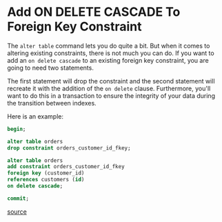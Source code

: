 # Add ON DELETE CASCADE To Foreign Key Constraint

The `alter table` command lets you do quite a bit. But when it comes to altering existing constraints, there is not much you can do. If you want to add an `on delete cascade` to an existing foreign key constraint, you are going to need two statements.

The first statement will drop the constraint and the second statement will recreate it with the addition of the `on delete` clause. Furthermore, you'll want to do this in a transaction to ensure the integrity of your data during the transition between indexes.

Here is an example:

```sql
begin;

alter table orders
drop constraint orders_customer_id_fkey;

alter table orders
add constraint orders_customer_id_fkey
foreign key (customer_id)
references customers (id)
on delete cascade;

commit;
```

[source](http://stackoverflow.com/questions/10356484/how-to-add-on-delete-cascade-constraints)
